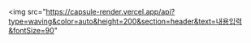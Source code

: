 <img src="https://capsule-render.vercel.app/api?type=waving&color=auto&height=200&section=header&text=내용입력&fontSize=90" 
